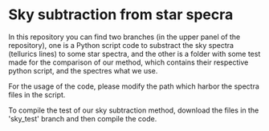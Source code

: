 # Sky subtraction from star specra
In this repository you can find two branches (in the upper panel of the repository), one is a Python script code to substract the sky spectra (tellurics lines) to some star spectra, 
  and the other is a folder with some test made for the comparison of our method, which contains their respective python script, and the spectres what we use.
  
For the usage of the code, please modify the path which harbor the spectra files in the script.

To compile the test of our sky subtraction method, download the files in the 'sky_test' branch and then compile the code.
